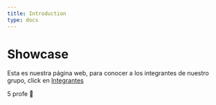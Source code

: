 ```yaml
---
title: Introduction
type: docs
---
```


# Showcase

Esta es nuestra página web, para conocer a los integrantes de nuestro grupo, click en [Integrantes](./posts)

5 profe 🥵
